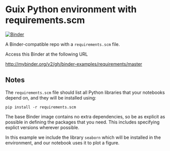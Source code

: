 # Guix Python environment with requirements.scm

[![Binder](http://mybinder.org/badge_logo.svg)](http://mybinder.org/v2/gh/binder-examples/requirements/master)

A Binder-compatible repo with a `requirements.scm` file.

Access this Binder at the following URL 

http://mybinder.org/v2/gh/binder-examples/requirements/master

## Notes
The `requirements.scm` file should list all Python libraries that your notebooks
depend on, and they will be installed using:

```
pip install -r requirements.scm
```

The base Binder image contains no extra dependencies, so be as
explicit as possible in defining the packages that you need. This includes
specifying explict versions wherever possible.

In this example we include the library `seaborn` which will be installed in
the environment, and our notebook uses it to plot a figure.
